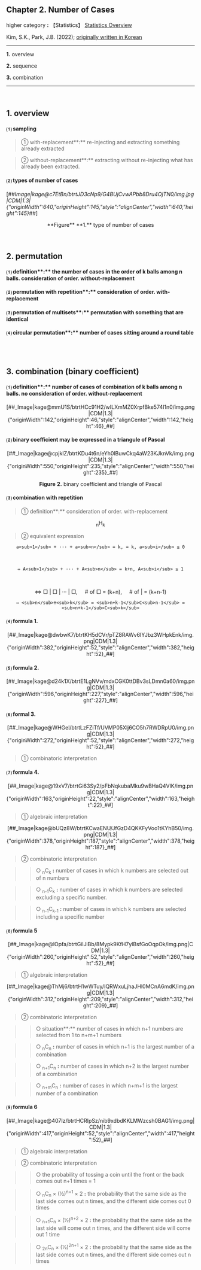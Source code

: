 ## **Chapter 2. Number of Cases**

higher category **:** 【Statistics】 [Statistics Overview](https://classroom.tistory.com/32)

Kim, S.K., Park, J.B. (2022); [originally written in Korean](https://nate9389.tistory.com/1221)

---

**1.** overview  

**2.** sequence  

**3.** combination  

---

<br>

## **1. [](https://papago.naver.net/apis/site/proxy?url=https%3A%2F%2Fnate9389.tistory.com%2F%2F1221#footnote_67_50)overview[](https://papago.naver.net/apis/site/proxy?url=https%3A%2F%2Fnate9389.tistory.com%2F%2F1221#footnote_67_50)**

#### ⑴ sampling

> ① with-replacement**:** re-injecting and extracting something already extracted

> ② without-replacement**:** extracting without re-injecting what has already been extracted.

#### ⑵ types of number of cases

[##_Image|kage@c7EtBn/btrtJD3cNp9/G4BUjCvwAPbb8Dru4OjTN0/img.jpg|CDM|1.3|{"originWidth":640,"originHeight":145,"style":"alignCenter","width":640,"height":145}_##]

<center>
**Figure** **1.** type of number of cases
</center>

<br>
<br>

## **2\. permutation**

#### ⑴ definition**:** the number of cases in the **order of k balls** among n balls. consideration of order. without-replacement

#### ⑵ permutation with repetition**:** consideration of order. with-replacement

#### ⑶ permutation of multisets**:** permutation with something that are identical

#### ⑷ circular permutation**:** number of cases sitting around a round table

<br>
<Br>

## **3.** **combination** (binary coefficient) 

#### ⑴ definition**:** number of cases of combination of k balls among n balls. no consideration of order. without-replacement

<center>
 [##_Image|kage@mmU1S/btrtHCc91H2/wILXmMZ0XrpfBke574I1n0/img.png|CDM|1.3|{"originWidth":142,"originHeight":46,"style":"alignCenter","width":142,"height":46}_##]
  </center>
  
#### ⑵ binary coefficient may be expressed in a triangule of Pascal

 <center>
[##_Image|kage@cpjkIZ/btrtKDu4t6n/eYh0lBuwCkq4aW23KJknVk/img.png|CDM|1.3|{"originWidth":550,"originHeight":235,"style":"alignCenter","width":550,"height":235}_##]
   
**Figure** **2\.** binary coefficient and triangle of Pascal
  </center>

#### ⑶ combination with repetition

> ① definition**:** consideration of order. with-replacement

<center>
  <sub>n</sub>H<sub>k</sub>
  </center>
  
> ② equivalent expression

  <center>
  
    a<sub>1</sub> + ··· + a<sub>n</sub> = k, = k, a<sub>i</sub> ≥ 0
<br>
    
    ⇔ A<sub>1</sub> + ··· + A<sub>n</sub> = k+n, A<sub>i</sub> ≥ 1
<br>
    
⇔ □ | □ | ··· | □,     # of □ = (k+n),     \# of | = (k+n-1)
<br>
    
    ⇔ <sub>n</sub>H<sub>k</sub> = <sub>n+k-1</sub>C<sub>n-1</sub> = <sub>n+k-1</sub>C<sub>k</sub>
  </center>
    
#### ⑷ **formula 1.**

<center>
  [##_Image|kage@dwbwK7/btrtKH5dCVr/pTZ8RAWv6IYJbz3WHpkEnk/img.png|CDM|1.3|{"originWidth":382,"originHeight":52,"style":"alignCenter","width":382,"height":52}_##]
  </center>
  
#### ⑸ **formula 2**.

  <center>
[##_Image|kage@d24k1X/btrtE1LgNVv/mdxCGK0ttDBv3sLDmn0a60/img.png|CDM|1.3|{"originWidth":596,"originHeight":227,"style":"alignCenter","width":596,"height":227}_##]
  </center>
    
#### ⑹ **formal 3**.

<center>
  [##_Image|kage@WHGel/btrtLzFZiTf/UVMP05Xlj6CO5h7RWDRpU0/img.png|CDM|1.3|{"originWidth":272,"originHeight":52,"style":"alignCenter","width":272,"height":52}_##]
  </center>
  
> ① combinatoric interpretation

#### ⑺ **formula 4**.

<center>
  [##_Image|kage@19xV7/btrtGi63Sy2/pFbNqkubaMku9wBHaQ4VlK/img.png|CDM|1.3|{"originWidth":163,"originHeight":22,"style":"alignCenter","width":163,"height":22}_##]
  </center>
  
> ① algebraic interpretation

<center>
  [##_Image|kage@bUQz8W/btrtKCwaENU/JfGzD4QKKFyVoo1tKYhB50/img.png|CDM|1.3|{"originWidth":378,"originHeight":187,"style":"alignCenter","width":378,"height":187}_##]
  </center>
  
> ② combinatoric interpretation

  >> ○ <sub>n</sub>C<sub>k</sub> **:** number of cases in which k numbers are selected out of n numbers

  >> ○ <sub>n-1</sub>C<sub>k</sub> **:** number of cases in which k numbers are selected excluding a specific number.

  >> ○ <sub>n-1</sub>C<sub>k-1</sub> **:** number of cases in which k numbers are selected including a specific number 

#### ⑻ **formula 5**

  <center>
[##_Image|kage@lOpfa/btrtGilJiBb/8Mypk9KfH7ylBsfGoOqpOk/img.png|CDM|1.3|{"originWidth":260,"originHeight":52,"style":"alignCenter","width":260,"height":52}_##]
  </center>
    
> ① algebraic interpretation

<center>
  [##_Image|kage@ThMj6/btrtH1wWTuy/IQRWxuLjhaJHl0MCnA6mdK/img.png|CDM|1.3|{"originWidth":312,"originHeight":209,"style":"alignCenter","width":312,"height":209}_##]
  </center>
  
> ② combinatoric interpretation 

>> ○ situation**:** number of cases in which n+1 numbers are selected from 1 to n+m+1 numbers 

  >> ○ <sub>n</sub>C<sub>n</sub> **:** number of cases in which n+1 is the largest number of a combination

  >> ○ <sub>n+1</sub>C<sub>n</sub> **:** number of cases in which n+2 is the largest number of a combination 

  >> ○ <sub>n+m</sub>C<sub>n</sub> **:** number of cases in which n+m+1 is the largest number of a combination 

#### ⑼ **formula 6**

  <center>
[##_Image|kage@407Iz/btrtHCRIpSz/nib9xdbdKKLMWzcsh0BAG1/img.png|CDM|1.3|{"originWidth":417,"originHeight":52,"style":"alignCenter","width":417,"height":52}_##]
  </center>
    
> ① algebraic interpretation

> ② combinatoric interpretation

>> ○ the probability of tossing a coin until the front or the back comes out n+1 times = 1

  >> ○ <sub>n</sub>C<sub>n</sub> × (½)<sup>n+1</sup> × 2 **:** the probability that the same side as the last side comes out n times, and the different side comes out 0 times 

  >> ○ <sub>n+1</sub>C<sub>n</sub> × (½)<sup>n+2</sup> × 2 **:** the probability that the same side as the last side will come out n times, and the different side will come out 1 time 

  >> ○ <sub>2n</sub>C<sub>n</sub> × (½)<sup>2n+1</sup> × 2 **:** the probability that the same side as the last side comes out n times, and the different side comes out n times
